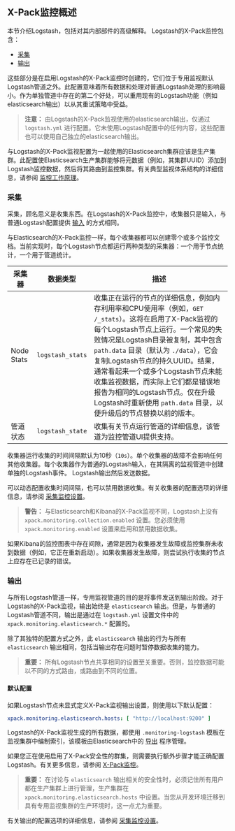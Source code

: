 ## X-Pack监控概述

本节介绍Logstash，包括对其内部部件的高级解释。 Logstash的X-Pack监控包含：

- [采集](#采集)
- [输出](#输出)

这些部分是在启用Logstash的X-Pack监控时创建的，它们位于专用监视默认Logstash管道之外。此配置意味着所有数据和处理对普通Logstash处理的影响最小。作为单独管道中存在的第二个好处，可以重用现有的Logstash功能（例如elasticsearch输出）以从其重试策略中受益。

> **注意：**
> 由Logstash的X-Pack监视使用的elasticsearch输出，仅通过 `logstash.yml` 进行配置。它未使用Logstash配置中的任何内容，这些配置也可以使用自己独立的elasticsearch输出。

与Logstash的X-Pack监视配置为一起使用的Elasticsearch集群应该是生产集群。此配置使Elasticsearch生产集群能够将元数据（例如，其集群UUID）添加到Logstash监控数据，然后将其路由到监控集群。有关典型监视体系结构的详细信息，请参阅 [监控工作原理](https://www.elastic.co/guide/en/elastic-stack-overview/6.7/how-monitoring-works.html)。

### 采集

采集，顾名思义是收集东西。在Logstash的X-Pack监控中，收集器只是输入，与普通Logstash配置提供 [输入](../03-How-Logstash-Works/README.md) 的方式相同。

与Elasticsearch的X-Pack监控一样，每个收集器都可以创建零个或多个监控文档。当前实现时，每个Logstash节点都运行两种类型的采集器：一个用于节点统计，一个用于管道统计。

| 采集器     | 数据类型         | 描述                                                         |
| ---------- | ---------------- | ------------------------------------------------------------ |
| Node Stats | `logstash_stats` | 收集正在运行的节点的详细信息，例如内存利用率和CPU使用率（例如，`GET /_stats`）。这将在启用了X-Pack监视的每个Logstash节点上运行。一个常见的失败情况是Logstash目录被复制，其中包含 `path.data` 目录（默认为 `./data`），它会复制Logstash节点的持久UUID。结果，通常看起来一个或多个Logstash节点未能收集监视数据，而实际上它们都是错误地报告为相同的Logstash节点。仅在升级Logstash时重新使用 `path.data` 目录，以便升级后的节点替换以前的版本。 |
| 管道状态   | `logstash_state` | 收集有关节点运行管道的详细信息，该管道为监控管道UI提供支持。 |

收集器运行收集的时间间隔默认为10秒（`10s`）。单个收集器的故障不会影响任何其他收集器。每个收集器作为普通的Logstash输入，在其隔离的监视管道中创建单独的Logstash事件。 Logstash输出然后发送数据。

可以动态配置收集时间间隔，也可以禁用数据收集。有关收集器的配置选项的详细信息，请参阅 [采集监控设置](../06-Configuring-Logstash/X-Pack-monitoring.md#采集监控设置)。

> **警告：**
> 与Elasticsearch和Kibana的X-Pack监视不同，Logstash上没有 `xpack.monitoring.collection.enabled` 设置。您必须使用 `xpack.monitoring.enabled` 设置来启用和禁用数据收集。

如果Kibana的监控图表中存在间隙，通常是因为收集器发生故障或监控集群未收到数据（例如，它正在重新启动）。如果收集器发生故障，则尝试执行收集的节点上应存在已记录的错误。

### 输出

与所有Logstash管道一样，专用监视管道的目的是将事件发送到输出阶段。对于Logstash的X-Pack监视，输出始终是 `elasticsearch` 输出。但是，与普通的Logstash管道不同，输出是通过在 `logstash.yml` 设置文件中的 `xpack.monitoring.elasticsearch.*` 配置的。

除了其独特的配置方式之外，此 `elasticsearch` 输出的行为与所有 `elasticsearch` 输出相同，包括当输出存在问题时暂停数据收集的能力。

> **重要：**
> 所有Logstash节点共享相同的设置至关重要。否则，监控数据可能以不同的方式路由，或路由到不同的位置。

#### 默认配置

如果Logstash节点未显式定义X-Pack监视输出设置，则使用以下默认配置：

```yaml
xpack.monitoring.elasticsearch.hosts: [ "http://localhost:9200" ]
```

Logstash的X-Pack监视生成的所有数据，都使用 `.monitoring-logstash` 模板在监视集群中编制索引，该模板由Elasticsearch中的 [导出](https://www.elastic.co/guide/en/elasticsearch/reference/6.7/es-monitoring-exporters.html) 程序管理。

如果您正在使用启用了X-Pack安全性的群集，则需要执行额外步骤才能正确配置Logstash。有关更多信息，请参阅 [X-Pack监控](../06-Configuring-Logstash/X-Pack-monitoring.md)。

> **重要：**
> 在讨论与 `elasticsearch` 输出相关的安全性时，必须记住所有用户都在生产集群上进行管理，生产集群在 `xpack.monitoring.elasticsearch.hosts` 中设置。当您从开发环境迁移到具有专用监视集群的生产环境时，这一点尤为重要。

有关输出的配置选项的详细信息，请参阅 [采集监控设置](../06-Configuring-Logstash/X-Pack-monitoring.md#采集监控设置)。
